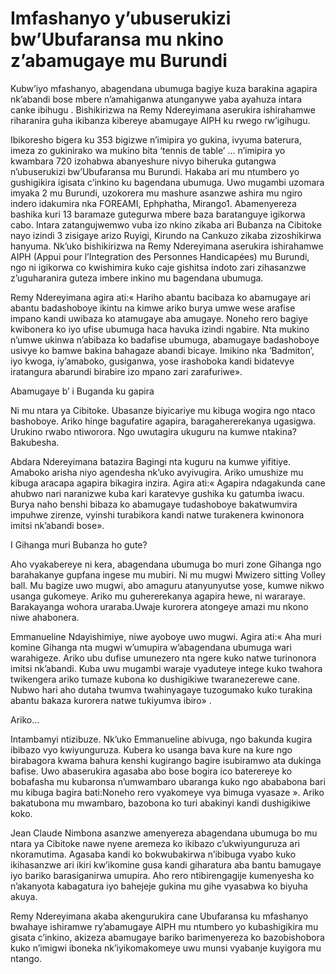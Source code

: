 # Imfashanyo y’ubuserukizi bw’Ubufaransa mu nkino z’abamugaye mu Burundi

Kubw’iyo mfashanyo, abagendana ubumuga  bagiye kuza barakina agapira nk’abandi bose mbere n’amahiganwa atunganywe yaba ayahuza intara canke ibihugu . Bishikirizwa na Remy Ndereyimana aserukira ishirahamwe riharanira guha ikibanza kibereye abamugaye AIPH ku rwego rw’igihugu.

Ibikoresho bigera ku 353 bigizwe n’imipira yo gukina, ivyuma baterura, imeza zo gukinirako wa mukino bita ‘tennis de table’ … n’imipira yo kwambara 720 izohabwa abanyeshure nivyo biheruka gutangwa n’ubuserukizi bw’Ubufaransa mu Burundi. Hakaba ari mu ntumbero yo gushigikira igisata c’inkino ku bagendana ubumuga. Uwo mugambi  uzomara imyaka 2 mu Burundi, uzokorera mu mashure asanzwe ashira mu ngiro indero idakumira nka FOREAMI, Ephphatha, Mirango1. Abamenyereza bashika kuri 13 baramaze gutegurwa mbere baza baratanguye igikorwa cabo. Intara zatangujwemwo vuba izo nkino zikaba ari Bubanza na Cibitoke nayo izindi 3 zisigaye arizo Ruyigi, Kirundo na Cankuzo zikaba zizoshikirwa hanyuma. Nk’uko bishikirizwa na Remy Ndereyimana aserukira ishirahamwe  AIPH (Appui pour l’Integration des Personnes Handicapées) mu Burundi, ngo ni igikorwa co kwishimira kuko caje gishitsa indoto zari zihasanzwe z’uguharanira guteza imbere inkino mu bagendana ubumuga.

Remy Ndereyimana agira ati:« Hariho abantu bacibaza ko abamugaye ari abantu badashoboye ikintu na kimwe ariko burya umwe wese arafise impano kandi uwibaza ko atamugaye aba amugaye. Noneho rero bagiye kwibonera ko iyo ufise ubumuga haca havuka izindi ngabire. Nta mukino n’umwe ukinwa n’abibaza ko badafise ubumuga, abamugaye badashoboye usivye ko bamwe bakina bahagaze abandi bicaye. Imikino nka ‘Badmiton’, iyo kwoga, iy’amaboko, gusiganwa, yose irashoboka kandi bidatevye iratangura abarundi birabire izo mpano zari zarafuriwe».

Abamugaye b’ i Buganda ku gapira

Ni mu ntara ya Cibitoke. Ubasanze biyicariye mu kibuga wogira ngo ntaco bashoboye. Ariko hinge bagufatire agapira, baragahererekanya ugasigwa. Urukino rwabo ntiworora. Ngo uwutagira ukuguru na kumwe ntakina? Bakubesha.

Abdara  Ndereyimana batazira Bagingi nta kuguru na kumwe yifitiye. Amaboko arisha niyo agendesha nk’uko avyivugira. Ariko umushize mu kibuga  aracapa agapira bikagira inzira. Agira ati:« Agapira ndagakunda cane ahubwo nari naranizwe kuba kari karatevye gushika ku gatumba iwacu. Burya naho benshi bibaza ko abamugaye tudashoboye bakatwumvira impuhwe zirenze, vyinshi turabikora kandi natwe turakenera kwinonora imitsi nk’abandi bose».

I Gihanga muri Bubanza ho gute?

Aho vyakabereye ni kera, abagendana ubumuga bo muri zone Gihanga  ngo barahakanye gupfana ingese mu mubiri. Ni mu mugwi Mwizero sitting Volley ball. Mu bagize uwo mugwi, abo amaguru atanyunyutse yose, kumwe nikwo usanga gukomeye. Ariko mu guhererekanya  agapira hewe, ni wararaye. Barakayanga wohora uraraba.Uwaje kurorera atongeye amazi mu nkono niwe ahabonera.

Emmanueline Ndayishimiye, niwe ayoboye uwo mugwi. Agira ati:« Aha muri komine Gihanga nta mugwi w’umupira w’abagendana ubumuga wari warahigeze. Ariko ubu dufise umunezero nta ngere kuko natwe turinonora imitsi nk’abandi. Kuba uwu mugambi waraje vyaduteye intege kuko twahora twikengera ariko tumaze kubona ko dushigikiwe  twaranezerewe cane. Nubwo hari aho dutaha twumva twahinyagaye tuzogumako kuko turakina abantu bakaza kurorera natwe tukiyumva ibiro» .

Ariko…

Intambamyi ntizibuze. Nk’uko Emmanueline abivuga, ngo bakunda kugira ibibazo vyo kwiyunguruza. Kubera ko usanga bava kure na kure ngo birabagora kwama bahura kenshi kugirango bagire isubiramwo ata dukinga bafise. Uwo abaserukira agasaba abo bose bogira ico baterereye ko bobafasha mu kubaronsa n’umwambaro ubaranga kuko ngo abababona bari mu kibuga  bagira bati:Noneho rero vyakomeye vya bimuga vyasaze ». Ariko bakatubona mu mwambaro, bazobona ko turi abakinyi kandi dushigikiwe koko.

Jean Claude Nimbona asanzwe amenyereza abagendana ubumuga bo mu ntara ya  Cibitoke nawe nyene aremeza ko ikibazo c’ukwiyunguruza ari nkoramutima. Agasaba kandi ko bokwubakirwa n’ibibuga vyabo kuko ikihasanzwe ari ikiri kw’ikomine gusa  kandi giharatura aba bantu bamugaye iyo bariko barasiganirwa umupira. Aho rero ntibirengagije kumenyesha ko n’akanyota kabagatura  iyo bahejeje gukina mu gihe vyasabwa ko biyuha akuya.

Remy Ndereyimana akaba akengurukira cane Ubufaransa ku mfashanyo bwahaye ishiramwe ry’abamugaye AIPH mu ntumbero yo kubashigikira mu gisata c’inkino, akizeza abamugaye bariko barimenyereza ko bazobishobora kuko n’imigwi iboneka nk’iyikomakomeye uwu munsi vyabanje kuyigora mu ntango.